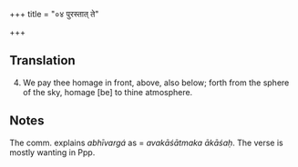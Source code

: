+++
title = "०४ पुरस्तात् ते"

+++
## Translation
4. We pay thee homage in front, above, also below; forth from the sphere  
of the sky, homage \[be\] to thine atmosphere.

## Notes
The comm. explains *abhīvargá* as = *avakāśātmaka ākāśaḥ*. The verse is  
mostly wanting in Ppp.

